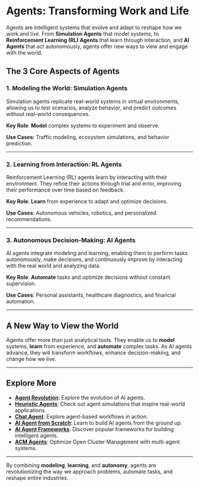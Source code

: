 # Agents: Transforming Work and Life

Agents are intelligent systems that evolve and adapt to reshape how we work and live. From **Simulation Agents** that model systems, to **Reinforcement Learning (RL) Agents** that learn through interaction, and **AI Agents** that act autonomously, agents offer new ways to view and engage with the world.

## The 3 Core Aspects of Agents

### **1. Modeling the World: Simulation Agents**  
Simulation agents replicate real-world systems in virtual environments, allowing us to test scenarios, analyze behavior, and predict outcomes without real-world consequences.

**Key Role**: **Model** complex systems to experiment and observe.

**Use Cases**: Traffic modeling, ecosystem simulations, and behavior prediction.

---

### **2. Learning from Interaction: RL Agents**  
Reinforcement Learning (RL) agents learn by interacting with their environment. They refine their actions through trial and error, improving their performance over time based on feedback.

**Key Role**: **Learn** from experience to adapt and optimize decisions.

**Use Cases**: Autonomous vehicles, robotics, and personalized recommendations.

---

### **3. Autonomous Decision-Making: AI Agents**  
AI agents integrate modeling and learning, enabling them to perform tasks autonomously, make decisions, and continuously improve by interacting with the real world and analyzing data.

**Key Role**: **Automate** tasks and optimize decisions without constant supervision.

**Use Cases**: Personal assistants, healthcare diagnostics, and financial automation.

---

## A New Way to View the World

Agents offer more than just analytical tools. They enable us to **model** systems, **learn** from experience, and **automate** complex tasks. As AI agents advance, they will transform workflows, enhance decision-making, and change how we live.

---

## Explore More

- **[Agent Revolution](./agent-evolution.md)**: Explore the evolution of AI agents.
- **[Heuristic Agents](./heuristic)**: Check out agent simulations that inspire real-world applications.
- **[Chat Agent](https://github.com/yanmxa/chat-agent)**: Explore agent-based workflows in action.
- **[AI Agent from Scratch](./ai-agent/README.md)**: Learn to build AI agents from the ground up.
- **[AI Agent Frameworks](./frameworks.md)**: Discover popular frameworks for building intelligent agents.
- **[ACM Agents](https://github.com/yanmxa/acm-agents)**: Optimize Open Cluster Management with multi-agent systems.

---

By combining **modeling**, **learning**, and **autonomy**, agents are revolutionizing the way we approach problems, automate tasks, and reshape entire industries.

